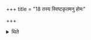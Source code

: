 +++
title = "18 तस्य स्विष्टकृतमनु होमः"

+++

<details><summary>थिते</summary>

तस्य स्विष्टकृतमनु होमः १८
</details>
